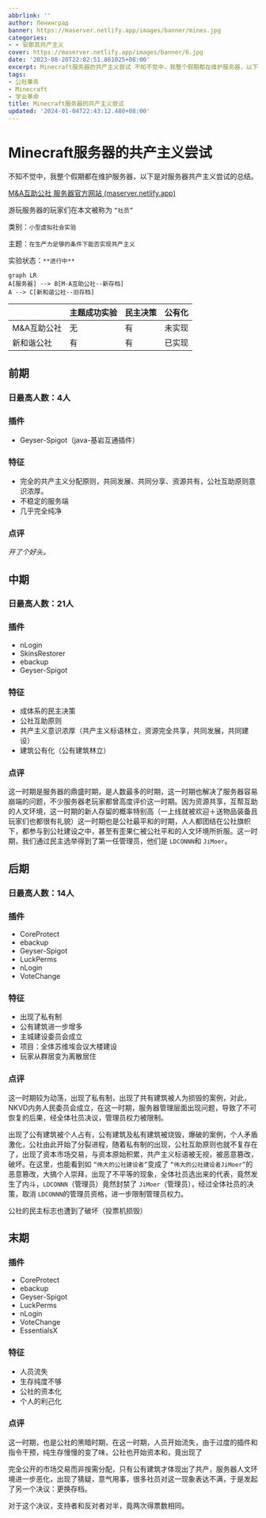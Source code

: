 ```yaml
---
abbrlink: ''
author: Ленинград
banner: https://maserver.netlify.app/images/banner/mines.jpg
categories:
- - 安那其共产主义
cover: https://maserver.netlify.app/images/banner/6.jpg
date: '2023-08-20T22:02:51.861025+08:00'
excerpt: Minecraft服务器的共产主义尝试 不知不觉中，我整个假期都在维护服务器，以下是对服务器共产主义尝试的总结。 游玩服务器的玩家们在本文被称为“社员” 类别：小型虚拟社会实验 主题：在生产力足够的条件下能否实现共产主义 实验状态：**进行中** graph LR A[服务器] --&gt; B[M-A互助公社--新存档] A --&gt; C[新和谐公社--旧存档]     主题成功实验 民主决...
tags:
- 公社事务
- Minecraft
- 学业革命
title: Minecraft服务器的共产主义尝试
updated: '2024-01-04T22:43:12.480+08:00'
---
```

# Minecraft服务器的共产主义尝试

不知不觉中，我整个假期都在维护服务器，以下是对服务器共产主义尝试的总结。

[M&A互助公社 服务器官方网站 (maserver.netlify.app)](https://maserver.netlify.app/)

游玩服务器的玩家们在本文被称为 `“社员”`

类别：`小型虚拟社会实验`

主题：`在生产力足够的条件下能否实现共产主义`

实验状态：`**进行中**`

```mermaid
graph LR
A[服务器] --> B[M-A互助公社--新存档]
A --> C[新和谐公社--旧存档]
```

|             | 主题成功实验 | 民主决策 | 公有化 |
| ----------- | ------------ | -------- | ------ |
| M&A互助公社 | 无           | 有       | 未实现 |
| 新和谐公社  | 有           | 有       | 已实现 |

## 前期

### 日最高人数：4人

### 插件

* Geyser-Spigot（java-基岩互通插件）

### 特征

* 完全的共产主义分配原则，共同发展、共同分享、资源共有，公社互助原则意识浓厚。
* 不稳定的服务端
* 几乎完全纯净

### 点评

*开了个好头。*

## 中期

### 日最高人数：21人

### 插件

* nLogin
* SkinsRestorer
* ebackup
* Geyser-Spigot

### 特征

* 成体系的民主决策
* 公社互助原则
* 共产主义意识浓厚（共产主义标语林立，资源完全共享，共同发展，共同建设）
* 建筑公有化（公有建筑林立）

### 点评

这一时期是服务器的鼎盛时期，是人数最多的时期，这一时期也解决了服务器容易崩端的问题，不少服务器老玩家都曾高度评价这一时期。因为资源共享，互帮互助的人文环境，这一时期的新人存留的概率特别高（一上线就被欢迎＋送物品装备且玩家们也都很有礼貌）这一时期也是公社最平和的时期，人人都团结在公社旗帜下，都参与到公社建设之中，甚至有歪果仁被公社平和的人文环境所折服。这一时期，我们通过民主选举得到了第一任管理员，他们是 `LDCONNN`和 `JiMoer`。

## 后期

### 日最高人数：14人

### 插件

* CoreProtect
* ebackup
* Geyser-Spigot
* LuckPerms
* nLogin
* VoteChange

### 特征

* 出现了私有制
* 公有建筑进一步增多
* 主城建设委员会成立
* 项目：全体苏维埃会议大楼建设
* 玩家从群居变为离散居住

### 点评

这一时期较为动荡，出现了私有制，出现了共有建筑被人为损毁的案例，对此，NKVD内务人民委员会成立，在这一时期，服务器管理层面出现问题，导致了不可恢复的后果，经全体社员决议，管理员权力被限制。

出现了公有建筑被个人占有，公有建筑及私有建筑被烧毁，爆破的案例，个人矛盾激化，公社由此开始了分裂进程，随着私有制的出现，公社互助原则也就不复存在了，出现了资本市场交易，与资本原始积累，共产主义标语被无视，被恶意篡改，破坏。在这里，也能看到如 `“伟大的公社建设者”`变成了 `“伟大的公社建设者JiMoer”`的恶意篡改，大搞个人崇拜，出现了不平等的现象，全体社员选出来的代表，竟然发生了内斗，`LDCONNN`（管理员）竟然封禁了 `JiMoer`（管理员），经过全体社员的决策，取消 `LDCONNN`的管理员资格，进一步限制管理员权力。

公社的民主标志也遭到了破坏（投票机损毁）

## 末期

### 插件

* CoreProtect
* ebackup
* Geyser-Spigot
* LuckPerms
* nLogin
* VoteChange
* EssentialsX

### 特征

* 人员流失
* 生存纯度不够
* 公社的资本化
* 个人的利己化

### 点评

这一时期，也是公社的黑暗时期，在这一时期，人员开始流失，由于过度的插件和指令干预，纯生存慢慢的变了味，公社也开始资本和，竟出现了

完全公开的市场交易而非按需分配，只有公有建筑才体现出了共产，服务器人文环境进一步恶化，出现了猜疑，意气用事，很多社员对这一现象表达不满，于是发起了另一个决议：更换存档。

对于这个决议，支持者和反对者对半，竟两次得票数相同。
